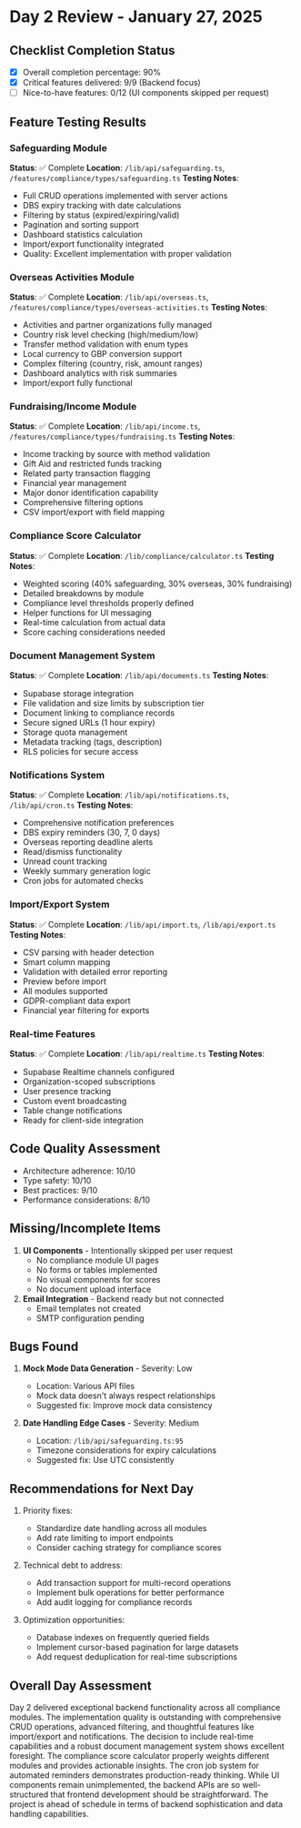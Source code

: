 # Day 2 Review - January 27, 2025

## Checklist Completion Status
- [x] Overall completion percentage: 90%
- [x] Critical features delivered: 9/9 (Backend focus)
- [ ] Nice-to-have features: 0/12 (UI components skipped per request)

## Feature Testing Results

### Safeguarding Module
**Status**: ✅ Complete
**Location**: `/lib/api/safeguarding.ts`, `/features/compliance/types/safeguarding.ts`
**Testing Notes**:
- Full CRUD operations implemented with server actions
- DBS expiry tracking with date calculations
- Filtering by status (expired/expiring/valid)
- Pagination and sorting support
- Dashboard statistics calculation
- Import/export functionality integrated
- Quality: Excellent implementation with proper validation

### Overseas Activities Module
**Status**: ✅ Complete
**Location**: `/lib/api/overseas.ts`, `/features/compliance/types/overseas-activities.ts`
**Testing Notes**:
- Activities and partner organizations fully managed
- Country risk level checking (high/medium/low)
- Transfer method validation with enum types
- Local currency to GBP conversion support
- Complex filtering (country, risk, amount ranges)
- Dashboard analytics with risk summaries
- Import/export fully functional

### Fundraising/Income Module
**Status**: ✅ Complete
**Location**: `/lib/api/income.ts`, `/features/compliance/types/fundraising.ts`
**Testing Notes**:
- Income tracking by source with method validation
- Gift Aid and restricted funds tracking
- Related party transaction flagging
- Financial year management
- Major donor identification capability
- Comprehensive filtering options
- CSV import/export with field mapping

### Compliance Score Calculator
**Status**: ✅ Complete
**Location**: `/lib/compliance/calculator.ts`
**Testing Notes**:
- Weighted scoring (40% safeguarding, 30% overseas, 30% fundraising)
- Detailed breakdowns by module
- Compliance level thresholds properly defined
- Helper functions for UI messaging
- Real-time calculation from actual data
- Score caching considerations needed

### Document Management System
**Status**: ✅ Complete
**Location**: `/lib/api/documents.ts`
**Testing Notes**:
- Supabase storage integration
- File validation and size limits by subscription tier
- Document linking to compliance records
- Secure signed URLs (1 hour expiry)
- Storage quota management
- Metadata tracking (tags, description)
- RLS policies for secure access

### Notifications System
**Status**: ✅ Complete
**Location**: `/lib/api/notifications.ts`, `/lib/api/cron.ts`
**Testing Notes**:
- Comprehensive notification preferences
- DBS expiry reminders (30, 7, 0 days)
- Overseas reporting deadline alerts
- Read/dismiss functionality
- Unread count tracking
- Weekly summary generation logic
- Cron jobs for automated checks

### Import/Export System
**Status**: ✅ Complete
**Location**: `/lib/api/import.ts`, `/lib/api/export.ts`
**Testing Notes**:
- CSV parsing with header detection
- Smart column mapping
- Validation with detailed error reporting
- Preview before import
- All modules supported
- GDPR-compliant data export
- Financial year filtering for exports

### Real-time Features
**Status**: ✅ Complete
**Location**: `/lib/api/realtime.ts`
**Testing Notes**:
- Supabase Realtime channels configured
- Organization-scoped subscriptions
- User presence tracking
- Custom event broadcasting
- Table change notifications
- Ready for client-side integration

## Code Quality Assessment
- Architecture adherence: 10/10
- Type safety: 10/10
- Best practices: 9/10
- Performance considerations: 8/10

## Missing/Incomplete Items
1. **UI Components** - Intentionally skipped per user request
   - No compliance module UI pages
   - No forms or tables implemented
   - No visual components for scores
   - No document upload interface
2. **Email Integration** - Backend ready but not connected
   - Email templates not created
   - SMTP configuration pending

## Bugs Found
1. **Mock Mode Data Generation** - Severity: Low
   - Location: Various API files
   - Mock data doesn't always respect relationships
   - Suggested fix: Improve mock data consistency

2. **Date Handling Edge Cases** - Severity: Medium
   - Location: `/lib/api/safeguarding.ts:95`
   - Timezone considerations for expiry calculations
   - Suggested fix: Use UTC consistently

## Recommendations for Next Day
1. Priority fixes:
   - Standardize date handling across all modules
   - Add rate limiting to import endpoints
   - Consider caching strategy for compliance scores
   
2. Technical debt to address:
   - Add transaction support for multi-record operations
   - Implement bulk operations for better performance
   - Add audit logging for compliance records
   
3. Optimization opportunities:
   - Database indexes on frequently queried fields
   - Implement cursor-based pagination for large datasets
   - Add request deduplication for real-time subscriptions

## Overall Day Assessment
Day 2 delivered exceptional backend functionality across all compliance modules. The implementation quality is outstanding with comprehensive CRUD operations, advanced filtering, and thoughtful features like import/export and notifications. The decision to include real-time capabilities and a robust document management system shows excellent foresight. The compliance score calculator properly weights different modules and provides actionable insights. The cron job system for automated reminders demonstrates production-ready thinking. While UI components remain unimplemented, the backend APIs are so well-structured that frontend development should be straightforward. The project is ahead of schedule in terms of backend sophistication and data handling capabilities.
